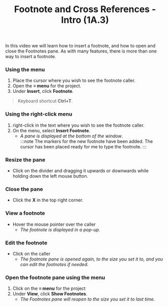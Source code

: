 ﻿---
title:  Footnote and Cross References - Intro (1A.3)
---
In this video we will learn how to insert a footnote, and how to open and close the Footnotes pane. As with many features, there is more than one way to insert a footnote. 
### Using the menu
1.  Place the cursor where you wish to see the footnote caller. 
1.  Open the **≡ menu** for the project. 
1.  Under **Insert**, click **Footnote**. 
>Keyboard shortcut **Ctrl+T**.

### Using the right-click menu
1.  right-click in the text where you wish to see the footnote caller. 
1.  On the menu, select **Insert Footnote**.   
     - *A pane is displayed at the bottom of the window*.   
:::note
The markers for the new footnote have been added. 
The cursor has been placed ready for me to type the footnote. 
:::
### Resize the pane
-  Click on the divider and dragging it upwards or downwards while holding down the left mouse button. 
### Close the pane
-  Click the **X** in the top right corner.
### View a footnote
-  Hover the mouse pointer over the caller  
    -  *The footnote is displayed in a pop-up.* 
### Edit the footnote
-  Click on the caller
    -  *The footnote pane is opened again, to the size you set it to, and you can edit the footnotes if needed.*
### Open the footnote pane using the menu
1.  Click on the **≡ menu** for the project  
1.  Under **View**, click **Show Footnotes**.   
     -  *The Footnotes pane will reopen to the size you set it to last time*. 

